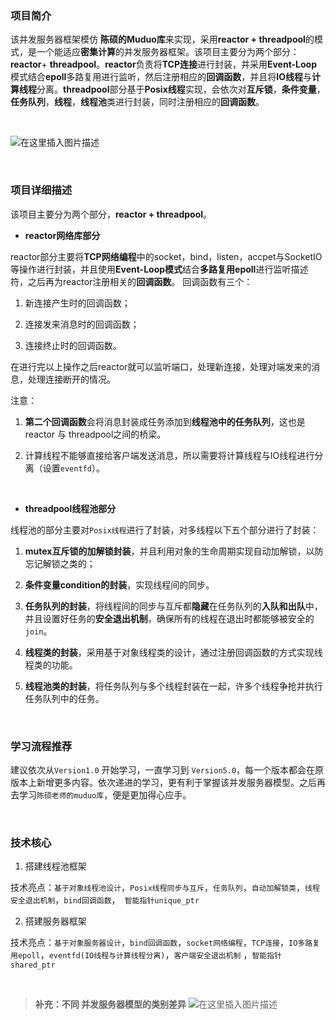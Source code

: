 

### 项目简介
该并发服务器框架模仿 **陈硕的Muduo库**来实现，采用**reactor + threadpool**的模式，是一个能适应**密集计算**的并发服务器框架。该项目主要分为两个部分：**reactor**+ **threadpool**。**reactor**负责将**TCP连接**进行封装，并采用**Event-Loop**模式结合**epoll**多路复用进行监听，然后注册相应的**回调函数**，并且将**IO线程**与**计算线程**分离。**threadpool**部分基于**Posix线程**实现，会依次对**互斥锁**，**条件变量**，**任务队列**，**线程**，**线程池**类进行封装，同时注册相应的**回调函数**。

<br>

![在这里插入图片描述](https://img-blog.csdnimg.cn/20200714210409248.png?x-oss-process=image/watermark,type_ZmFuZ3poZW5naGVpdGk,shadow_10,text_aHR0cHM6Ly9ibG9nLmNzZG4ubmV0L1dvcnRoeV9XYW5n,size_16,color_FFFFFF,t_70)

<br>

### 项目详细描述

该项目主要分为两个部分，**reactor + threadpool**。

* **reactor网络库部分**

reactor部分主要将**TCP网络编程**中的socket，bind，listen，accpet与SocketIO等操作进行封装，并且使用**Event-Loop模式**结合**多路复用epoll**进行监听描述符，之后再为reactor注册相关的**回调函数**。
回调函数有三个：
1. 新连接产生时的回调函数；

2. 连接发来消息时的回调函数；

3. 连接终止时的回调函数。

在进行完以上操作之后reactor就可以监听端口，处理新连接，处理对端发来的消息，处理连接断开的情况。

注意：

1. **第二个回调函数**会将消息封装成任务添加到**线程池中的任务队列**，这也是reactor 与 threadpool之间的桥梁。

2. 计算线程不能够直接给客户端发送消息，所以需要将计算线程与IO线程进行分离（设置`eventfd`）。

<br>


* **threadpool线程池部分**

线程池的部分主要对`Posix线程`进行了封装，对多线程以下五个部分进行了封装：
1.  **mutex互斥锁的加解锁封装**，并且利用对象的生命周期实现自动加解锁，以防忘记解锁之类的；

2. **条件变量condition的封装**，实现线程间的同步。

3. **任务队列的封装**，将线程间的同步与互斥都**隐藏**在任务队列的**入队和出队**中，并且设置好任务的**安全退出机制**，确保所有的线程在退出时都能够被安全的`join`。

4. **线程类的封装**，采用基于对象线程类的设计，通过注册回调函数的方式实现线程类的功能。

5. **线程池类的封装**，将任务队列与多个线程封装在一起，许多个线程争抢并执行任务队列中的任务。


<br>


### 学习流程推荐

建议依次从`Version1.0` 开始学习，一直学习到 `Version5.0`，每一个版本都会在原版本上新增更多内容。依次递进的学习，更有利于掌握该并发服务器模型。之后再去学习`陈硕老师的muduo库`，便是更加得心应手。

<br> 

### 技术核心
1. 搭建线程池框架

技术亮点：`基于对象线程池设计`，`Posix线程同步与互斥`，`任务队列`，`自动加解锁类`，`线程安全退出机制`，`bind回调函数`，` 智能指针unique_ptr`

2. 搭建服务器框架

技术亮点：`基于对象服务器设计`，`bind回调函数`，`socket网络编程`，`TCP连接`，`IO多路复用epoll`，`eventfd(IO线程与计算线程分离)`，`客户端安全退出机制` ，`智能指针shared_ptr`

<br>


>**补充：不同 并发服务器模型的类别差异**
![在这里插入图片描述](https://img-blog.csdnimg.cn/20200719203240652.png?x-oss-process=image/watermark,type_ZmFuZ3poZW5naGVpdGk,shadow_10,text_aHR0cHM6Ly9ibG9nLmNzZG4ubmV0L1dvcnRoeV9XYW5n,size_16,color_FFFFFF,t_70)